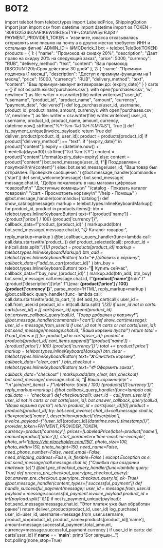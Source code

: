 # BOT2
import telebot
from telebot.types import LabeledPrice, ShippingOption
import json
import csv
from datetime import datetime
import os
TOKEN = '8081325346:AAEtK6WGIBLkoiTY9-vCAbfxW5yrRJljSfI'
PAYMENT_PROVIDER_TOKEN = 'извините, юкасса отказывалась отправлять мне письмо на почту а в других местах требуется ИНН и остальная фигня)'
ADMIN_ID = @MCDerick_1
bot = telebot.TeleBot(TOKEN)
products = {
    1: {
        "name": "Промокод на скидку 20%",
        "description": "Дает право на скидку 20% на следующий заказ",
        "price": 5000,
        "currency": "RUB",
        "delivery_method": "text",
        "content": "Ваш промокод: DISCOUNT20\nСрок действия: 30 дней"
    },
    2: {
        "name": "Премиум подписка (1 месяц)",
        "description": "Доступ к премиум-функциям на 1 месяц",
        "price": 15000,
        "currency": "RUB",
        "delivery_method": "text",
        "content": "Ваш премиум-аккаунт активирован до: {expiry_date}"
    }
}
carts = {}
if not os.path.exists('purchases.csv'):
    with open('purchases.csv', 'w', newline='') as file:
        writer = csv.writer(file)
        writer.writerow(["user_id", "username", "product_id", "product_name",
                         "amount", "currency", "payment_date", "delivered"])
def log_purchase(user_id, username, product_id, product_name, amount, currency):
    with open('purchases.csv', 'a', newline='') as file:
        writer = csv.writer(file)
        writer.writerow([
            user_id,
            username,
            product_id,
            product_name,
            amount,
            currency,
            datetime.now().strftime("%Y-%m-%d %H:%M:%S"),
            True
        ])
def is_payment_unique(invoice_payload):
    return True
def deliver_product(product_id, user_id):
    product = products[product_id]
    if product["delivery_method"] == "text":
        if "{expiry_date}" in product["content"]:
            expiry = (datetime.now() + timedelta(days=30)).strftime("%d.%m.%Y")
            content = product["content"].format(expiry_date=expiry)
        else:
            content = product["content"]
        bot.send_message(user_id, f"🎉 Поздравляем с покупкой!\n\n{content}")
    else:
        bot.send_message(user_id, "Ваш товар был отправлен. Проверьте сообщения.")
@bot.message_handler(commands=['start'])
def send_welcome(message):
    bot.send_message(
        message.chat.id,
        "Добро пожаловать в наш магазин цифровых товаров!\n\n"
        "Доступные команды:\n"
        "/catalog - Показать каталог товаров\n"
        "/cart - Просмотреть корзину\n"
        "/help - Помощь"
    )
@bot.message_handler(commands=['catalog'])
def show_catalog(message):
    markup = telebot.types.InlineKeyboardMarkup()
    for product_id, product in products.items():
        btn = telebot.types.InlineKeyboardButton(
            text=f"{product['name']} - {product['price'] / 100} {product['currency']}",
            callback_data=f"product_{product_id}"
        )
        markup.add(btn)
    bot.send_message(
        message.chat.id,
        "📋 Каталог товаров:",
        reply_markup=markup
    )
@bot.callback_query_handler(func=lambda call: call.data.startswith('product_'))
def product_selected(call):
    product_id = int(call.data.split('_')[1])
    product = products[product_id]
    markup = telebot.types.InlineKeyboardMarkup()
    btn_add = telebot.types.InlineKeyboardButton(
        text="➕ Добавить в корзину",
        callback_data=f"add_to_cart_{product_id}"
    )
    btn_buy = telebot.types.InlineKeyboardButton(
        text="🛒 Купить сейчас",
        callback_data=f"buy_now_{product_id}"
    )
    markup.add(btn_add, btn_buy)
    bot.send_message(
        call.message.chat.id,
        f"<b>{product['name']}</b>\n\n"
        f"{product['description']}\n\n"
        f"Цена: <b>{product['price'] / 100} {product['currency']}</b>",
        parse_mode='HTML',
        reply_markup=markup
    )
@bot.callback_query_handler(func=lambda call: call.data.startswith('add_to_cart_'))
def add_to_cart(call):
    user_id = call.from_user.id
    product_id = int(call.data.split('_')[3])
    if user_id not in carts:
        carts[user_id] = []
    carts[user_id].append(product_id)
    bot.answer_callback_query(call.id, "Товар добавлен в корзину!")
@bot.message_handler(commands=['cart'])
def show_cart(message):
    user_id = message.from_user.id
    if user_id not in carts or not carts[user_id]:
        bot.send_message(message.chat.id, "Ваша корзина пуста!")
        return
    total = 0
    cart_items = []
    for product_id in carts[user_id]:
        product = products[product_id]
        cart_items.append(f"{product['name']} - {product['price'] / 100} {product['currency']}")
        total += product['price']
    markup = telebot.types.InlineKeyboardMarkup()
    btn_clear = telebot.types.InlineKeyboardButton(
        text="❌ Очистить корзину",
        callback_data="clear_cart"
    )
    btn_checkout = telebot.types.InlineKeyboardButton(
        text="💳 Оформить заказ",
        callback_data="checkout"
    )
    markup.add(btn_clear, btn_checkout)
    bot.send_message(
        message.chat.id,
        "🛒 Ваша корзина:\n\n" + "\n".join(cart_items) + f"\n\nИтого: {total / 100} {products[1]['currency']}",
        reply_markup=markup
    )
@bot.callback_query_handler(func=lambda call: call.data == 'checkout')
def checkout(call):
    user_id = call.from_user.id
    if user_id not in carts or not carts[user_id]:
        bot.answer_callback_query(call.id, "Ваша корзина пуста")
        return
    product_id = carts[user_id][0]
    product = products[product_id]
    try:
        bot.send_invoice(
            chat_id=call.message.chat.id,
            title=product['name'],
            description=product['description'],
            invoice_payload=f"{user_id}_{product_id}_{datetime.now().timestamp()}",
            provider_token=PAYMENT_PROVIDER_TOKEN,
            currency=product['currency'],
            prices=[LabeledPrice(label=product['name'], amount=product['price'])],
            start_parameter='time-machine-example',
            photo_url='https://via.placeholder.com/150',
            photo_size=100,
            photo_width=150,
            photo_height=150,
            need_name=False,
            need_phone_number=False,
            need_email=False,
            need_shipping_address=False,
            is_flexible=False
        )
    except Exception as e:
        bot.send_message(call.message.chat.id, f"Ошибка при создании платежа: {e}")
@bot.pre_checkout_query_handler(func=lambda query: True)
def process_pre_checkout_query(pre_checkout_query):
    bot.answer_pre_checkout_query(pre_checkout_query.id, ok=True)
@bot.message_handler(content_types=['successful_payment'])
def handle_successful_payment(message):
    user_id = message.from_user.id
    payload = message.successful_payment.invoice_payload
    product_id = int(payload.split('_')[1])
    if not is_payment_unique(payload):
        bot.send_message(message.chat.id, "Этот платеж уже был обработан ранее")
        return
    deliver_product(product_id, user_id)
    log_purchase(
        user_id=user_id,
        username=message.from_user.username,
        product_id=product_id,
        product_name=products[product_id]['name'],
        amount=message.successful_payment.total_amount,
        currency=message.successful_payment.currency
    )
    if user_id in carts:
        del carts[user_id]
if __name__ == '__main__':
    print("Бот запущен...")
    bot.polling(none_stop=True)

